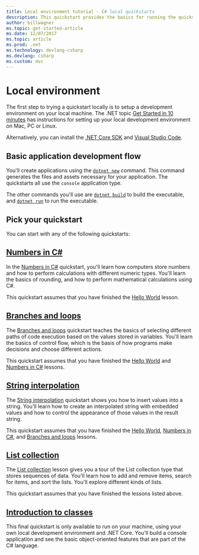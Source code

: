 ```yaml
---
title: Local environment tutorial - C# local quickstarts
description: This quickstart provides the basics for running the quickstarts locally
author: billwagner
ms.topic: get-started-article
ms.date: 12/07/2017
ms.topic: article
ms.prod: .net
ms.technology: devlang-csharp
ms.devlang: csharp
ms.custom: mvc
---
```

# Local environment

The first step to trying a quickstart locally is to setup a development environment on your local machine.
The .NET topic [Get Started in 10 minutes](https://www.microsoft.com/net/core) has instructions for setting
up your local development environment on Mac, PC or Linux.

Alternatively, you can install the [.NET Core SDK](http://dot.net/core) and
[Visual Studio Code](https://code.visualstudio.com/).

## Basic application development flow

You'll create applications using the [`dotnet new`](../../core/tools/dotnet-new.md) command. This command
generates the files and assets necessary for your application. The quickstarts all use the `console` application
type.

The other commands you'll use are [`dotnet build`](../../core/tools/dotnet-build.md) to build the executable,
and [`dotnet run`](../../core/tools/dotnet-run.md) to run the executable.

## Pick your quickstart

You can start with any of the following quickstarts:

## [Numbers in C#](numbers-in-csharp-local.md)

In the [Numbers in C#](numbers-in-csharp-local.md) quickstart, you'll learn
how computers store numbers and how to perform calculations with different
numeric types. You'll learn the basics of rounding, and how to perform
mathematical calculations using C#. 

This quickstart assumes that you have finished the [Hello World](hello-world.yml) lesson.

## [Branches and loops](branches-and-loops-local.md)

The [Branches and loops](branches-and-loops-local.md) quickstart teaches the basics of selecting
different paths of code execution based on the values stored in variables. You'll learn the
basics of control flow, which is the basis of how programs make decisions and choose
different actions. 

This quickstart assumes that you have finished the [Hello World](hello-world.yml) and
[Numbers in C#](numbers-in-csharp-local.md) lessons.

## [String interpolation](interpolated-strings-local.md)

The [String interpolation](interpolated-strings-local.md) quickstart shows you how to insert values into a string. You'll learn how to create an interpolated string with embedded values and how to control the appearance of those values in the result string.

This quickstart assumes that you have finished the [Hello World](hello-world.yml), [Numbers in C#](numbers-in-csharp-local.md), and [Branches and loops](branches-and-loops-local.md) lessons.

## [List collection](arrays-and-collections.md)

The [List collection](arrays-and-collections.md) lesson gives you
a tour of the List collection type that stores sequences of data. You'll learn how to add and remove items, search for items, and sort the lists. You'll explore different kinds of lists. 

This quickstart assumes that you have finished the lessons listed above.

## [Introduction to classes](introduction-to-classes.md)

This final quickstart is only available to run on your machine, using your own local development environment and .NET Core.
You'll build a console application and see the basic object-oriented features that are part of the C# language.
